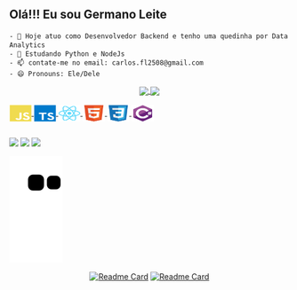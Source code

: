## Olá!!! Eu sou Germano Leite

    - 🔭 Hoje atuo como Desenvolvedor Backend e tenho uma quedinha por Data Analytics
    - 🌱 Estudando Python e NodeJs 
    - 📫 contate-me no email: carlos.fl2508@gmail.com
    - 😄 Pronouns: Ele/Dele


<div align="center" style="display: inline_block" padding="20em">
  <a href="https://github.com/GermanoFLeite">
  <img align="center" height="180em" src="https://github-readme-stats.vercel.app/api?username=germanofleite&show_icons=true&theme=dracula&include_all_commits=true&count_private=true&cache_seconds=2000400&custom_title=Stat's My Git"/>    
  <img align="center" height="180em"  src="https://github-readme-stats.vercel.app/api/top-langs/?username=germanofleite&langs_count=7&layout=compact&theme=dracula&card_width=300&custom_title=Projects Languages"/>
</div>

<div style="display: inline_block" padding="20em" align="start"><br>
  <img align="center" alt="Rafa-Js" height="30" width="40" src="https://raw.githubusercontent.com/devicons/devicon/master/icons/javascript/javascript-plain.svg">
  <img align="center" alt="Rafa-Ts" height="30" width="40" src="https://raw.githubusercontent.com/devicons/devicon/master/icons/typescript/typescript-plain.svg">
  <img align="center" alt="Rafa-React" height="30" width="40" src="https://raw.githubusercontent.com/devicons/devicon/master/icons/react/react-original.svg">
  <img align="center" alt="Rafa-HTML" height="30" width="40" src="https://raw.githubusercontent.com/devicons/devicon/master/icons/html5/html5-original.svg">
  <img align="center" alt="Rafa-CSS" height="30" width="40" src="https://raw.githubusercontent.com/devicons/devicon/master/icons/css3/css3-original.svg">
  <img align="center" alt="Rafa-Csharp" height="30" width="40" src="https://raw.githubusercontent.com/devicons/devicon/master/icons/csharp/csharp-original.svg">

</div>

##

<div>
    
  <a href="https://instagram.com/germano.fl" target="_blank"><img src="https://img.shields.io/badge/-Instagram-%23E4405F?style=for-the-badge&logo=instagram&logoColor=white" target="_blank"></a>
  <a href = "mailto:carlos.fl2508@gmail.com"><img src="https://img.shields.io/badge/Gmail-D14836?style=for-the-badge&logo=gmail&logoColor=white" target="_blank"></a>
  <a href="https://www.linkedin.com/in/germanoferreiradev" target="_blank"><img src="https://img.shields.io/badge/-LinkedIn-%230077B5?style=for-the-badge&logo=linkedin&logoColor=white" target="_blank"></a> 
  
  ![Snake animation](https://github.com/germanofleite/germanofleite/blob/output/github-contribution-grid-snake.svg)
    
</div>
  
<div align="center" style="display: block" padding="20em">
    
[![Readme Card](https://github-readme-stats.vercel.app/api/pin?username=germanofleite&repo=HackthonUp&theme=dracula)](https://github.com/GermanoFLeite/HackthonUp)
[![Readme Card](https://github-readme-stats.vercel.app/api/pin?username=germanofleite&repo=DevFoods&theme=dracula)](https://github.com/GermanoFLeite/DevFoods)

</div>
